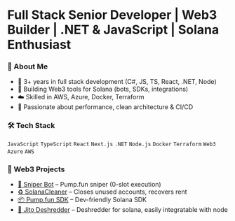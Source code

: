 # Full Stack Senior Developer | Web3 Builder | .NET & JavaScript | Solana Enthusiast


### 🧠 About Me

- 🧰 3+ years in full stack development (C#, JS, TS, React, .NET, Node)
- 🧱 Building Web3 tools for Solana (bots, SDKs, integrations)
- ☁️ Skilled in AWS, Azure, Docker, Terraform
- 🔁 Passionate about performance, clean architecture & CI/CD


### 🛠️ Tech Stack

`JavaScript` `TypeScript` `React` `Next.js` `.NET` `Node.js` `Docker` `Terraform` `Web3` `Azure` `AWS`

### 🚀 Web3 Projects

- [🔫 Sniper Bot](https://github.com/D3AD-E/Solana-sniper-bot) – Pump.fun sniper (0-slot execution)
- [♻️ SolanaCleaner](https://github.com/D3AD-E/SolanaCleaner) – Closes unused accounts, recovers rent
- [📦 Pump.fun SDK](https://github.com/D3AD-E/pumpdotfun-repumped-sdk) – Dev-friendly Solana SDK
- [🧠 Jito Deshredder](https://github.com/D3AD-E/jito-shred-mod) – Deshredder for solana, easily integratable with node

